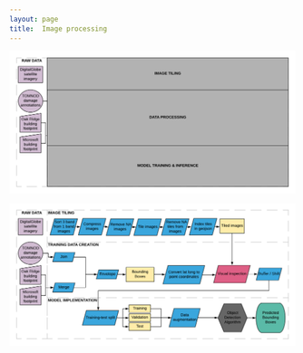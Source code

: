 ```yaml
---
layout: page
title:  Image processing
---
```


![Pipeline overview](Pipeline-processes2.png)

![Pipeline flow chart](Pipeline-large.png)




